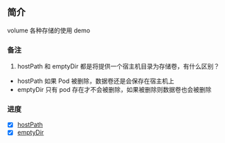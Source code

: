 ## 简介

volume 各种存储的使用 demo

### 备注

1. hostPath 和 emptyDir 都是将提供一个宿主机目录为存储卷，有什么区别？

- hostPath 如果 Pod 被删除，数据卷还是会保存在宿主机上
- emptyDir 只有 pod 存在才不会被删除，如果被删除则数据卷也会被删除

### 进度

- [x] [hostPath](./hostPath)
- [x] [emptyDir](./emptyDir)
